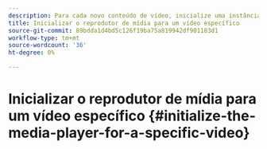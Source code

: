 ```yaml
---
description: Para cada novo conteúdo de vídeo, inicialize uma instância de MediaResource com informações sobre o conteúdo do vídeo e carregue o recurso de mídia.
title: Inicializar o reprodutor de mídia para um vídeo específico
source-git-commit: 89bdda1d4bd5c126f19ba75a819942df901183d1
workflow-type: tm+mt
source-wordcount: '36'
ht-degree: 0%

---
```



# Inicializar o reprodutor de mídia para um vídeo específico {#initialize-the-media-player-for-a-specific-video}
